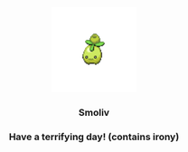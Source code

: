 <p align="center">
    <img src="https://raw.githubusercontent.com/PokeAPI/sprites/master/sprites/pokemon/928.png" width="150" height="150">
</p>
<h3 align="center"> <b>Smoliv</b></h3>
<h3 align="center">Have a terrifying day! (contains irony)</h3>
